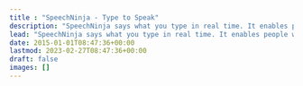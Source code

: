 ```yaml
---
title : "SpeechNinja - Type to Speak"
description: "SpeechNinja says what you type in real time. It enables people with speech difficulties to speak out loud using synthesized voice (AAC) and more."
lead: "SpeechNinja says what you type in real time. It enables people with speech difficulties to speak out loud using synthesized voice (AAC) and more."
date: 2015-01-01T08:47:36+00:00
lastmod: 2023-02-27T08:47:36+00:00
draft: false
images: []
---
```

